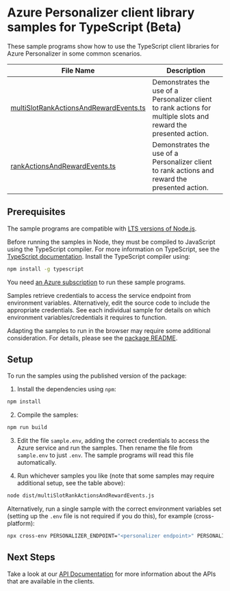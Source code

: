 # Azure Personalizer client library samples for TypeScript (Beta)

These sample programs show how to use the TypeScript client libraries for Azure Personalizer in some common scenarios.

| **File Name**                                                                 | **Description**                                                                                                   |
| ----------------------------------------------------------------------------- | ----------------------------------------------------------------------------------------------------------------- |
| [multiSlotRankActionsAndRewardEvents.ts][multislotrankactionsandrewardevents] | Demonstrates the use of a Personalizer client to rank actions for multiple slots and reward the presented action. |
| [rankActionsAndRewardEvents.ts][rankactionsandrewardevents]                   | Demonstrates the use of a Personalizer client to rank actions and reward the presented action.                    |

## Prerequisites

The sample programs are compatible with [LTS versions of Node.js](https://github.com/nodejs/release#release-schedule).

Before running the samples in Node, they must be compiled to JavaScript using the TypeScript compiler. For more information on TypeScript, see the [TypeScript documentation][typescript]. Install the TypeScript compiler using:

```bash
npm install -g typescript
```

You need [an Azure subscription][freesub] to run these sample programs.

Samples retrieve credentials to access the service endpoint from environment variables. Alternatively, edit the source code to include the appropriate credentials. See each individual sample for details on which environment variables/credentials it requires to function.

Adapting the samples to run in the browser may require some additional consideration. For details, please see the [package README][package].

## Setup

To run the samples using the published version of the package:

1. Install the dependencies using `npm`:

```bash
npm install
```

2. Compile the samples:

```bash
npm run build
```

3. Edit the file `sample.env`, adding the correct credentials to access the Azure service and run the samples. Then rename the file from `sample.env` to just `.env`. The sample programs will read this file automatically.

4. Run whichever samples you like (note that some samples may require additional setup, see the table above):

```bash
node dist/multiSlotRankActionsAndRewardEvents.js
```

Alternatively, run a single sample with the correct environment variables set (setting up the `.env` file is not required if you do this), for example (cross-platform):

```bash
npx cross-env PERSONALIZER_ENDPOINT="<personalizer endpoint>" PERSONALIZER_API_KEY="<personalizer api key>" node dist/multiSlotRankActionsAndRewardEvents.js
```

## Next Steps

Take a look at our [API Documentation][apiref] for more information about the APIs that are available in the clients.

[multislotrankactionsandrewardevents]: https://github.com/Azure/azure-sdk-for-js/blob/main/sdk/personalizer/ai-personalizer-rest/samples/v1-beta/typescript/src/multiSlotRankActionsAndRewardEvents.ts
[rankactionsandrewardevents]: https://github.com/Azure/azure-sdk-for-js/blob/main/sdk/personalizer/ai-personalizer-rest/samples/v1-beta/typescript/src/rankActionsAndRewardEvents.ts
[apiref]: https://docs.microsoft.com/azure/cognitive-services/personalizer/
[freesub]: https://azure.microsoft.com/free/
[package]: https://github.com/Azure/azure-sdk-for-js/tree/main/sdk/personalizer/ai-personalizer-rest/README.md
[typescript]: https://www.typescriptlang.org/docs/home.html
